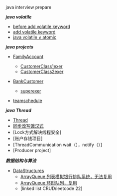 java interview prepare

***java volatile***
 + [before add volatile keyword](https://github.com/rileyshen/JAVAInterview/commit/02f00a235d25bf50944975e79078bc034a9666d6#diff-85a8c91591a2cb86e1034f8886ed4eca73addf1dfcd222c13a1ca24f1189a252)
 +  [add volatile keyword](https://github.com/rileyshen/JAVAInterview/blob/5af64bc79122fe0a2a818411209e96243bbae5e0/src/main/java/com/exa/study/thread/VolatileDemo.java)
 +  [java volatile ≠ atomic](https://github.com/rileyshen/JAVAInterview/blob/307784dc5c2671d1cefbd670ccd331d41f4b82b1/src/main/java/com/exa/study/thread/VolatileDemo.java)


***java projects***
+ [FamilyAccount](https://github.com/rileyshen/JAVAInterview/tree/main/project01)
    + [CustomerClass1exer](https://github.com/rileyshen/JAVAInterview/tree/main/project02)
    + [CustomerClass2exer](https://github.com/rileyshen/JAVAInterview/tree/main/project02.1)
+ [BankCustomer](https://github.com/rileyshen/JAVAInterview/tree/main/bankaccount)
    + [superexer](https://github.com/rileyshen/JAVAInterview/tree/main/super)
      
+ [teamschedule](https://github.com/rileyshen/JAVAInterview/tree/main/teamschedule)

***java Thread***
+ [Thread](https://github.com/rileyshen/JAVAInterview/tree/main/thread)
+ [同步改写饿汉式](https://github.com/rileyshen/JAVAInterview/tree/main/bank1)
+ [Lock方式解决线程安全]
+ [账户存钱项目]
+ [ThreadCommunication wait（），notify（）]
+ [Producer project]



***数据结构与算法***
+ [DataStructures](https://github.com/rileyshen/JAVAInterview/tree/main/DataStructures)
    + [ArrayQueue 列表模拟银行排队系统，无法复用]()
    + [ArrayQueue 环形队列，复用]()
    + [linked list CRUD/leetcode 22]